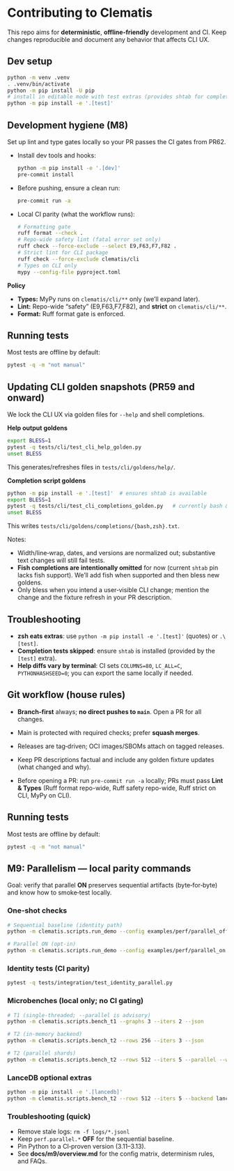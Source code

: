

# Contributing to Clematis

This repo aims for **deterministic**, **offline‑friendly** development and CI. Keep changes reproducible and document any behavior that affects CLI UX.

## Dev setup

```bash
python -m venv .venv
. .venv/bin/activate
python -m pip install -U pip
# install in editable mode with test extras (provides shtab for completion goldens)
python -m pip install -e '.[test]'
```

## Development hygiene (M8)

Set up lint and type gates locally so your PR passes the CI gates from PR62.

- Install dev tools and hooks:

  ```bash
  python -m pip install -e '.[dev]'
  pre-commit install
  ```

- Before pushing, ensure a clean run:

  ```bash
  pre-commit run -a
  ```

- Local CI parity (what the workflow runs):

  ```bash
  # Formatting gate
  ruff format --check .
  # Repo-wide safety lint (fatal error set only)
  ruff check --force-exclude --select E9,F63,F7,F82 .
  # Strict lint for CLI package
  ruff check --force-exclude clematis/cli
  # Types on CLI only
  mypy --config-file pyproject.toml
  ```

**Policy**
- **Types:** MyPy runs on `clematis/cli/**` only (we’ll expand later).
- **Lint:** Repo-wide “safety” (E9,F63,F7,F82), and **strict** on `clematis/cli/**`.
- **Format:** Ruff format gate is enforced.

## Running tests

Most tests are offline by default:
```bash
pytest -q -m "not manual"
```

## Updating CLI golden snapshots (PR59 and onward)

We lock the CLI UX via golden files for `--help` and shell completions.

**Help output goldens**
```bash
export BLESS=1
pytest -q tests/cli/test_cli_help_golden.py
unset BLESS
```
This generates/refreshes files in `tests/cli/goldens/help/`.

**Completion script goldens**
```bash
python -m pip install -e '.[test]'  # ensures shtab is available
export BLESS=1
pytest -q tests/cli/test_cli_completions_golden.py   # currently bash & zsh only
unset BLESS
```
This writes `tests/cli/goldens/completions/{bash,zsh}.txt`.

Notes:
- Width/line‑wrap, dates, and versions are normalized out; substantive text changes will still fail tests.
- **Fish completions are intentionally omitted** for now (current `shtab` pin lacks fish support). We’ll add fish when supported and then bless new goldens.
- Only bless when you intend a user‑visible CLI change; mention the change and the fixture refresh in your PR description.

## Troubleshooting

- **zsh eats extras**: use `python -m pip install -e '.[test]'` (quotes) or `.\[test]`.
- **Completion tests skipped**: ensure `shtab` is installed (provided by the `[test]` extra).
- **Help diffs vary by terminal**: CI sets `COLUMNS=80`, `LC_ALL=C`, `PYTHONHASHSEED=0`; you can export the same locally if needed.

## Git workflow (house rules)

- **Branch‑first** always; **no direct pushes to `main`**. Open a PR for all changes.
- Main is protected with required checks; prefer **squash merges**.
- Releases are tag‑driven; OCI images/SBOMs attach on tagged releases.
- Keep PR descriptions factual and include any golden fixture updates (what changed and why).

- Before opening a PR: run `pre-commit run -a` locally; PRs must pass **Lint & Types** (Ruff format repo-wide, Ruff safety repo-wide, Ruff strict on CLI, MyPy on CLI).

## Running tests

Most tests are offline by default:
```bash
pytest -q -m "not manual"
```

## M9: Parallelism — local parity commands

Goal: verify that parallel **ON** preserves sequential artifacts (byte‑for‑byte) and know how to smoke‑test locally.

### One‑shot checks

```bash
# Sequential baseline (identity path)
python -m clematis.scripts.run_demo --config examples/perf/parallel_off.yaml

# Parallel ON (opt‑in)
python -m clematis.scripts.run_demo --config examples/perf/parallel_on.yaml
```

### Identity tests (CI parity)

```bash
pytest -q tests/integration/test_identity_parallel.py
```

### Microbenches (local only; no CI gating)

```bash
# T1 (single‑threaded; --parallel is advisory)
python -m clematis.scripts.bench_t1 --graphs 3 --iters 2 --json

# T2 (in‑memory backend)
python -m clematis.scripts.bench_t2 --rows 256 --iters 3 --json

# T2 (parallel shards)
python -m clematis.scripts.bench_t2 --rows 512 --iters 5 --parallel --workers 3 --json
```

### LanceDB optional extras

```bash
python -m pip install -e '.[lancedb]'
python -m clematis.scripts.bench_t2 --rows 512 --iters 5 --backend lancedb --parallel --json
```

### Troubleshooting (quick)

- Remove stale logs: `rm -f logs/*.jsonl`
- Keep `perf.parallel.*` **OFF** for the sequential baseline.
- Pin Python to a CI‑proven version (3.11–3.13).
- See **docs/m9/overview.md** for the config matrix, determinism rules, and FAQs.
